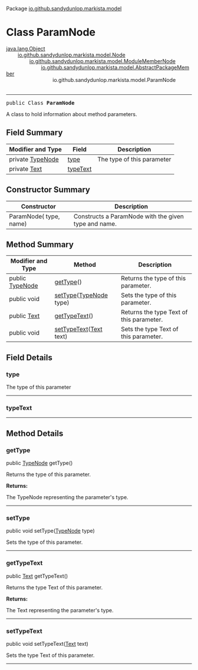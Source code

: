 Package [io.github.sandydunlop.markista.model](index.md)

# Class ParamNode
[java.lang.Object](https://docs.oracle.com/en/java/javase/24/docs/api/java.base/java/lang/Object.html)<br/>
        [io.github.sandydunlop.markista.model.Node](Node.md)<br/>
                [io.github.sandydunlop.markista.model.ModuleMemberNode](ModuleMemberNode.md)<br/>
                        [io.github.sandydunlop.markista.model.AbstractPackageMember](AbstractPackageMember.md)<br/>
                                io.github.sandydunlop.markista.model.ParamNode<br/>
<br/>

----

<span style="font-family: monospace;">public Class __ParamNode__</span>

A class to hold information about method parameters.


## Field Summary

| Modifier and Type               | Field                 | Description                |
|---------------------------------|-----------------------|----------------------------|
| private [TypeNode](TypeNode.md) | [type](#type)         | The type of this parameter |
| private [Text](Text.md)         | [typeText](#typetext) |                            |

## Constructor Summary

| Constructor             | Description                                          |
|-------------------------|------------------------------------------------------|
| ParamNode( type,  name) | Constructs a ParamNode with the given type and name. |

## Method Summary

| Modifier and Type              | Method                                            | Description                              |
|--------------------------------|---------------------------------------------------|------------------------------------------|
| public [TypeNode](TypeNode.md) | [getType](#gettype)()                             | Returns the type of this parameter.      |
| public void                    | [setType](#settype)([TypeNode](TypeNode.md) type) | Sets the type of this parameter.         |
| public [Text](Text.md)         | [getTypeText](#gettypetext)()                     | Returns the type Text of this parameter. |
| public void                    | [setTypeText](#settypetext)([Text](Text.md) text) | Sets the type Text of this parameter.    |

## Field Details

### type

The type of this parameter


---

### typeText




---


## Method Details

### getType

public [TypeNode](TypeNode.md) getType()

Returns the type of this parameter.

**Returns:**

The TypeNode representing the parameter's type.


---

### setType

public void setType([TypeNode](TypeNode.md) type)

Sets the type of this parameter.


---

### getTypeText

public [Text](Text.md) getTypeText()

Returns the type Text of this parameter.

**Returns:**

The Text representing the parameter's type.


---

### setTypeText

public void setTypeText([Text](Text.md) text)

Sets the type Text of this parameter.


---

